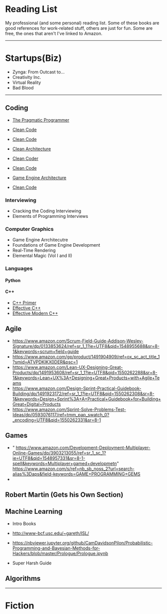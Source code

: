 # Reading List

My professional (and some personal) reading list. Some of these books are good references for work-related stuff,
others are just for fun. Some are free, the ones that aren't I've linked to Amazon.

---
# Startups(Biz)
- Zynga: From Outcast to...
- Creativity Inc.
- Virtual Reality
- Bad Blood

---
## Coding
- [The Pragmatic Programmer](https://www.amazon.com/Pragmatic-Programmer-Journeyman-Master/dp/020161622X/ref=sr_1_1?ie=UTF8&qid=1549564633&sr=8-1&keywords=the+pragmatic+programmer)
- [Clean Code](https://www.amazon.com/gp/product/0132350882/ref=dbs_a_def_rwt_hsch_vapi_taft_p1_i0)

- [Clean Code](https://www.amazon.com/gp/product/0132350882/ref=dbs_a_def_rwt_hsch_vapi_taft_p1_i0)

- [Clean Architecture](https://www.amazon.com/gp/product/0134494164/ref=dbs_a_def_rwt_hsch_vapi_taft_p1_i1)

- [Clean Coder](https://www.amazon.com/gp/product/0137081073/ref=dbs_a_def_rwt_hsch_vapi_taft_p1_i2)

- [Clean Code](https://www.amazon.com/gp/product/0132350882/ref=dbs_a_def_rwt_hsch_vapi_taft_p1_i0)

- [Game Engine Architecture](https://www.amazon.com/Engine-Architecture-Third-Jason-Gregory/dp/1138035459/ref=dp_ob_title_bk)

- [Clean Code](https://www.amazon.com/gp/product/0132350882/ref=dbs_a_def_rwt_hsch_vapi_taft_p1_i0)
### Interviewing
- Cracking the Coding Interviewing
- Elements of Programming Interviews

### Computer Graphics
- Game Engine Arrchitecutre
- Foundations of Game Engine Development
- Real-Time Rendering
- Elemental Magic (Vol I and II)

### Languages
#### Python
#### C++
- [C++ Primer](https://www.amazon.com/Primer-5th-Stanley-B-Lippman/dp/0321714113)
- [Effective C++](https://www.amazon.com/Effective-Specific-Improve-Programs-Designs/dp/0321334876/ref=pd_bxgy_img_3/136-3043400-5095605?_encoding=UTF8&pd_rd_i=0321334876&pd_rd_r=37d14678-3f0c-11e9-9c0b-cb09ebcd933f&pd_rd_w=30V1T&pd_rd_wg=HYzXQ&pf_rd_p=6725dbd6-9917-451d-beba-16af7874e407&pf_rd_r=40ZPQWPZH264NPX8XFZE&psc=1&refRID=40ZPQWPZH264NPX8XFZE)
- [Effective Modern C++](https://www.amazon.com/Effective-Modern-Specific-Ways-Improve/dp/1491903996/ref=pd_bxgy_img_2/136-3043400-5095605?_encoding=UTF8&pd_rd_i=1491903996&pd_rd_r=37d14678-3f0c-11e9-9c0b-cb09ebcd933f&pd_rd_w=30V1T&pd_rd_wg=HYzXQ&pf_rd_p=6725dbd6-9917-451d-beba-16af7874e407&pf_rd_r=40ZPQWPZH264NPX8XFZE&psc=1&refRID=40ZPQWPZH264NPX8XFZE)

## Agile
- https://www.amazon.com/Scrum-Field-Guide-Addison-Wesley-Signature/dp/0133853624/ref=sr_1_1?ie=UTF8&qid=1548955688&sr=8-1&keywords=scrum+field+guide
- https://www.amazon.com/gp/product/1491904909/ref=ox_sc_act_title_1?smid=ATVPDKIKX0DER&psc=1
- https://www.amazon.com/Lean-UX-Designing-Great-Products/dp/1491953608/ref=sr_1_1?ie=UTF8&qid=1550262288&sr=8-1&keywords=Lean+UX%3A+Designing+Great+Products+with+Agile+Teams
- https://www.amazon.com/Design-Sprint-Practical-Guidebook-Building/dp/1491923172/ref=sr_1_1?ie=UTF8&qid=1550262308&sr=8-1&keywords=Design+Sprint%3A+A+Practical+Guidebook+for+Building+Great+Digital+Products
- https://www.amazon.com/Sprint-Solve-Problems-Test-Ideas/dp/0593076117/ref=tmm_pap_swatch_0?_encoding=UTF8&qid=1550262331&sr=8-1

## Games
- "	https://www.amazon.com/Development-Deployment-Multiplayer-Online-Games/dp/3903213055/ref=sr_1_sc_1?ie=UTF8&qid=1548957331&sr=8-1-spell&keywords=Multiplayer+gamed+developmetn"
https://www.amazon.com/s/ref=nb_sb_noss_2?url=search-alias%3Daps&field-keywords=GAME+PROGRAMMING+GEMS
- 
## Robert Martin (Gets his Own Section)

## Machine Learning
- Intro Books
- http://www-bcf.usc.edu/~gareth/ISL/
- https://nbviewer.jupyter.org/github/CamDavidsonPilon/Probabilistic-Programming-and-Bayesian-Methods-for-Hackers/blob/master/Prologue/Prologue.ipynb

- Super Harsh Guide
## Algorithms
---
# Fiction